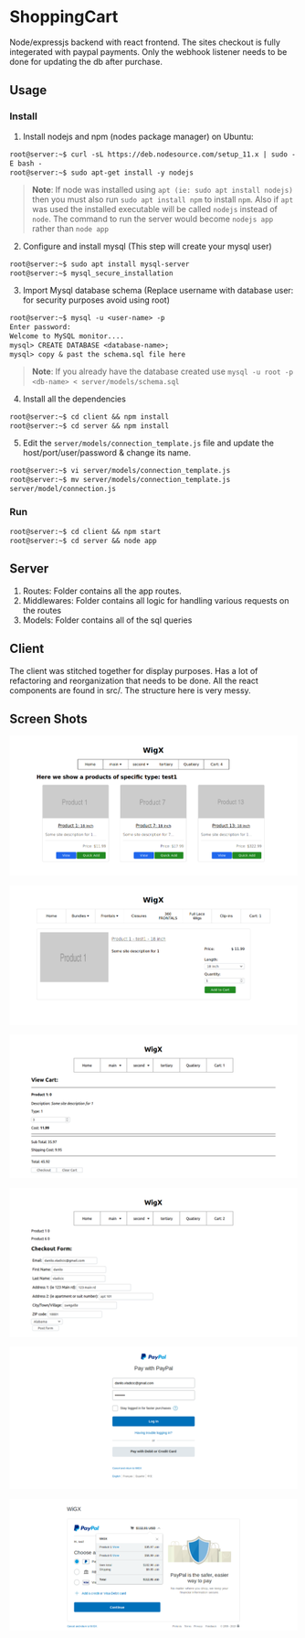 # ShoppingCart
Node/expressjs backend with react frontend. The sites checkout is fully integerated with paypal payments.  Only the webhook listener needs to be done for updating the db after purchase.

## Usage
### Install

1) Install nodejs and npm (nodes package manager) on Ubuntu:

```sh-session
root@server:~$ curl -sL https://deb.nodesource.com/setup_11.x | sudo -E bash -
root@server:~$ sudo apt-get install -y nodejs
```
> **Note**: If node was installed using `apt (ie: sudo apt install nodejs)` then you must also run `sudo apt install npm` to install `npm`. Also if `apt` was used the installed executable will be called `nodejs` instead of `node`. The command to run the server would become `nodejs app` rather than `node app`

2) Configure and install mysql (This step will create your mysql user)

```sh-session
root@server:~$ sudo apt install mysql-server
root@server:~$ mysql_secure_installation
```

3) Import Mysql database schema (Replace username with database user: for security purposes avoid using root)

```sh-session
root@server:~$ mysql -u <user-name> -p 
Enter password:
Welcome to MySQL monitor....
mysql> CREATE DATABASE <database-name>;
mysql> copy & past the schema.sql file here
```
> **Note**: If you already have the database created use `mysql -u root -p <db-name> < server/models/schema.sql`

4) Install all the dependencies

```sh-session
root@server:~$ cd client && npm install
root@server:~$ cd server && npm install
```

5) Edit the `server/models/connection_template.js` file and update the host/port/user/password & change its name.

```sh-session
root@server:~$ vi server/models/connection_template.js
root@server:~$ mv server/models/connection_template.js server/model/connection.js
```

### Run
```sh-session
root@server:~$ cd client && npm start
root@server:~$ cd server && node app
```
## Server
  1) Routes: Folder contains all the app routes.
  2) Middlewares: Folder contains all logic for handling various requests on the routes
  3) Models: Folder contains all of the sql queries

## Client
  The client was stitched together for display purposes. Has a lot of refactoring and reorganization that needs to be done. All the react components are found in src/.  The structure here is very messy.
 
## Screen Shots

![Image 1](screenshots/Pic1.png)

![Image 6](screenshots/Pic6.png)

![Image 2](screenshots/Pic2.png)

![Image 4](screenshots/Pic4.png)

![Image 3](screenshots/Pic3.png)

![Image 5](screenshots/Pic5.png)


